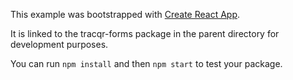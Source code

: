 This example was bootstrapped with [Create React App](https://github.com/facebook/create-react-app).

It is linked to the tracqr-forms package in the parent directory for development purposes.

You can run `npm install` and then `npm start` to test your package.
